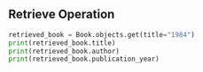 ## Retrieve Operation
```python
retrieved_book = Book.objects.get(title="1984")
print(retrieved_book.title)
print(retrieved_book.author)
print(retrieved_book.publication_year)
